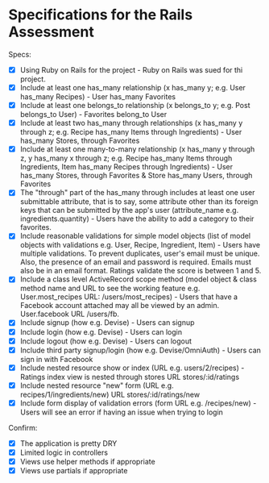 # Specifications for the Rails Assessment

Specs:
- [x] Using Ruby on Rails for the project - Ruby on Rails was sued for thi project.
- [x] Include at least one has_many relationship (x has_many y; e.g. User has_many Recipes) - User has_many Favorites
- [x] Include at least one belongs_to relationship (x belongs_to y; e.g. Post belongs_to User) - Favorites belong_to User
- [x] Include at least two has_many through relationships (x has_many y through z; e.g. Recipe has_many Items through Ingredients) - User has_many Stores, through Favorites
- [x] Include at least one many-to-many relationship (x has_many y through z, y has_many x through z; e.g. Recipe has_many Items through Ingredients, Item has_many Recipes through Ingredients) - User has_many Stores, through Favorites & Store has_many Users, through Favorites
- [x] The "through" part of the has_many through includes at least one user submittable attribute, that is to say, some attribute other than its foreign keys that can be submitted by the app's user (attribute_name e.g. ingredients.quantity) - Users have the ability to add a category to their favorites.
- [x] Include reasonable validations for simple model objects (list of model objects with validations e.g. User, Recipe, Ingredient, Item) - Users have multiple validations. To prevent duplicates, user's email must be unique. Also, the presence of an email and password is required. Emails must also be in an email format. Ratings validate the score  is between 1 and 5.
- [x] Include a class level ActiveRecord scope method (model object & class method name and URL to see the working feature e.g. User.most_recipes URL: /users/most_recipes) - Users that have a Facebook account attached may all be viewed by an admin. User.facebook URL /users/fb.
- [x] Include signup (how e.g. Devise) - Users can signup
- [x] Include login (how e.g. Devise) - Users can login
- [x] Include logout (how e.g. Devise) - Users can logout
- [x] Include third party signup/login (how e.g. Devise/OmniAuth) - Users can sign in with Facebook
- [x] Include nested resource show or index (URL e.g. users/2/recipes) - Ratings index view is nested through stores URL stores/:id/ratings
- [x] Include nested resource "new" form (URL e.g. recipes/1/ingredients/new) URL stores/:id/ratings/new
- [x] Include form display of validation errors (form URL e.g. /recipes/new) - Users will see an error if having an issue when trying to login

Confirm:
- [x] The application is pretty DRY
- [x] Limited logic in controllers
- [x] Views use helper methods if appropriate
- [x] Views use partials if appropriate